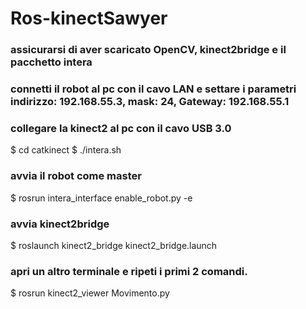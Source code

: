# Ros-kinectSawyer
### assicurarsi di aver scaricato OpenCV, kinect2bridge e il pacchetto intera 

### connetti il robot al pc con il cavo LAN e settare i parametri indirizzo: 192.168.55.3, mask: 24, Gateway: 192.168.55.1

### collegare la kinect2 al pc con il cavo USB 3.0
$ cd catkinect
$ ./intera.sh

### avvia il robot come master
$ rosrun intera_interface enable_robot.py -e

### avvia kinect2bridge
$ roslaunch kinect2_bridge kinect2_bridge.launch

### apri un altro terminale e ripeti i primi 2 comandi.

$ rosrun kinect2_viewer Movimento.py

